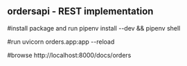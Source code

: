 ## ordersapi - REST implementation
 
#install package and run
pipenv install --dev && pipenv shell

#run
uvicorn orders.app:app --reload

#browse
http://localhost:8000/docs/orders
